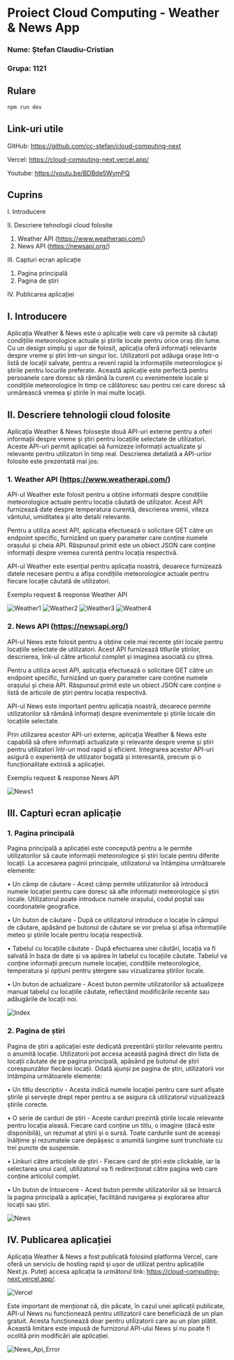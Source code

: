 # Proiect Cloud Computing - Weather & News App

### Nume: Ștefan Claudiu-Cristian
### Grupa: 1121

## Rulare

```bash
npm run dev
```

## Link-uri utile

GitHub: https://github.com/cc-stefan/cloud-computing-next

Vercel: https://cloud-computing-next.vercel.app/

Youtube: https://youtu.be/BDBde5WymPQ

## Cuprins

I. Introducere

II. Descriere tehnologii cloud folosite
1. Weather API (https://www.weatherapi.com/)
2. News API (https://newsapi.org/)

III. Capturi ecran aplicație
1. Pagina principală
2. Pagina de știri

IV. Publicarea aplicației

## I. Introducere

Aplicația Weather & News este o aplicație web care vă permite să căutați condițiile meteorologice actuale și știrile locale pentru orice oraș din lume. Cu un design simplu și ușor de folosit, aplicația oferă informații relevante despre vreme și știri într-un singur loc. 	Utilizatorii pot adăuga orașe într-o listă de locații salvate, pentru a reveni rapid la informațiile meteorologice și știrile pentru locurile preferate. Această aplicație este perfectă pentru persoanele care doresc să rămână la curent cu evenimentele locale și condițiile meteorologice în timp ce călătoresc sau pentru cei care doresc să urmărească vremea și știrile în mai multe locații.

## II. Descriere tehnologii cloud folosite

Aplicația Weather & News folosește două API-uri externe pentru a oferi informații despre vreme și știri pentru locațiile selectate de utilizatori. Aceste API-uri permit aplicației să furnizeze informații actualizate și relevante pentru utilizatori în timp real. Descrierea detaliată a API-urilor folosite este prezentată mai jos:

### 1. Weather API (https://www.weatherapi.com/)

API-ul Weather este folosit pentru a obține informații despre condițiile meteorologice actuale pentru locația căutată de utilizator. Acest API furnizează date despre temperatura curentă, descrierea vremii, viteza vântului, umiditatea și alte detalii relevante.

Pentru a utiliza acest API, aplicația efectuează o solicitare GET către un endpoint specific, furnizând un query parameter care conține numele orașului și cheia API. Răspunsul primit este un obiect JSON care conține informații despre vremea curentă pentru locația respectivă.

API-ul Weather este esențial pentru aplicația noastră, deoarece furnizează datele necesare pentru a afișa condițiile meteorologice actuale pentru fiecare locație căutată de utilizatori.

Exemplu request & response Weather API

![Weather1](public/weather1.png)
![Weather2](public/weather2.png)
![Weather3](public/weather3.png)
![Weather4](public/weather4.png)

### 2. News API (https://newsapi.org/)

API-ul News este folosit pentru a obține cele mai recente știri locale pentru locațiile selectate de utilizatori. Acest API furnizează titlurile știrilor, descrierea, link-ul către articolul complet și imaginea asociată cu știrea.

Pentru a utiliza acest API, aplicația efectuează o solicitare GET către un endpoint specific, furnizând un query parameter care conține numele orașului și cheia API. Răspunsul primit este un obiect JSON care conține o listă de articole de știri pentru locația respectivă.

API-ul News este important pentru aplicația noastră, deoarece permite utilizatorilor să rămână informați despre evenimentele și știrile locale din locațiile selectate.

Prin utilizarea acestor API-uri externe, aplicația Weather & News este capabilă să ofere informații actualizate și relevante despre vreme și știri pentru utilizatori într-un mod rapid și eficient. Integrarea acestor API-uri asigură o experiență de utilizator bogată și interesantă, precum și o funcționalitate extinsă a aplicației.

Exemplu request & response News API

![News1](public/news1.png)

## III. Capturi ecran aplicație

### 1. Pagina principală

Pagina principală a aplicației este concepută pentru a le permite utilizatorilor să caute informații meteorologice și știri locale pentru diferite locații. La accesarea paginii principale, utilizatorul va întâmpina următoarele elemente:

•	Un câmp de căutare - Acest câmp permite utilizatorilor să introducă numele locației pentru care doresc să afle informații meteorologice și știri locale. Utilizatorul poate introduce numele orașului, codul poștal sau coordonatele geografice.

•	Un buton de căutare - După ce utilizatorul introduce o locație în câmpul de căutare, apăsând pe butonul de căutare se vor prelua și afișa informațiile meteo și știrile locale pentru locația respectivă.

•	Tabelul cu locațiile căutate - După efectuarea unei căutări, locația va fi salvată în baza de date și va apărea în tabelul cu locațiile căutate. Tabelul va conține informații precum numele locației, condițiile meteorologice, temperatura și opțiuni pentru ștergere sau vizualizarea știrilor locale.

•	Un buton de actualizare - Acest buton permite utilizatorilor să actualizeze manual tabelul cu locațiile căutate, reflectând modificările recente sau adăugările de locații noi.

![Index](public/index.png)

### 2. Pagina de știri

   Pagina de știri a aplicației este dedicată prezentării știrilor relevante pentru o anumită locație. Utilizatorii pot accesa această pagină direct din lista de locații căutate de pe pagina principală, apăsând pe butonul de știri corespunzător fiecărei locații. Odată ajunși pe pagina de știri, utilizatorii vor întâmpina următoarele elemente:

•	Un titlu descriptiv - Acesta indică numele locației pentru care sunt afișate știrile și servește drept reper pentru a se asigura că utilizatorul vizualizează știrile corecte.

•	O serie de carduri de știri - Aceste carduri prezintă știrile locale relevante pentru locația aleasă. Fiecare card conține un titlu, o imagine (dacă este disponibilă), un rezumat al știrii și o sursă. Toate cardurile sunt de aceeași înălțime și rezumatele care depășesc o anumită lungime sunt trunchiate cu trei puncte de suspensie.

•	Linkuri către articolele de știri - Fiecare card de știri este clickable, iar la selectarea unui card, utilizatorul va fi redirecționat către pagina web care conține articolul complet.

•	Un buton de întoarcere - Acest buton permite utilizatorilor să se întoarcă la pagina principală a aplicației, facilitând navigarea și explorarea altor locații sau știri.

![News](public/news.png)

## IV. Publicarea aplicației

Aplicația Weather & News a fost publicată folosind platforma Vercel, care oferă un serviciu de hosting rapid și ușor de utilizat pentru aplicațiile Next.js. Puteți accesa aplicația la următorul link: https://cloud-computing-next.vercel.app/.

![Vercel](public/vercel.png)

Este important de menționat că, din păcate, în cazul unei aplicații publicate, API-ul News nu funcționează pentru utilizatorii care beneficiază de un plan gratuit. Acesta funcționează doar pentru utilizatorii care au un plan plătit. Această limitare este impusă de furnizorul API-ului News și nu poate fi ocolită prin modificări ale aplicației.

![News_Api_Error](public/newsapierror.png)
